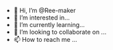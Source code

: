 - 👋 Hi, I’m @Ree-maker
- 👀 I’m interested in...
- 🌱 I’m currently learning...
- 💞️ I’m looking to collaborate on ...
- 📫 How to reach me ...

<!---
Ree-maker/Ree-maker is a ✨ special ✨ repository because its `README.md` (this file) appears on your GitHub profile.
You can click the Preview link to take a look at your changes.
--->
